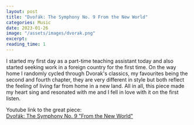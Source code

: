```yaml
---
layout: post
title: "Dvořák: The Symphony No. 9 From the New World"
categories: Music
date: 2023-01-26
image: "/assets/images/dvorak.png"
excerpt:
reading_time: 1
---
```


I started my first day as a part-time teaching assistant today and also started seeking work in a foreign country for the first time. On the way home I randomly cycled through Dvorak's classics, my favourites being the second and fourth chapter, they are very different in style but both reflect the feeling of living far from home in a new land. All in all, this piece made my heart sing and resonated with me and I fell in love with it on the first listen.

Youtube link to the great piece:  
[Dvořák: The Symphony No. 9 "From the New World"](https://youtu.be/jOofzffyDSA?t=2046)
